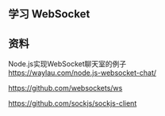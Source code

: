 ## 学习 WebSocket


## 资料
Node.js实现WebSocket聊天室的例子  
https://waylau.com/node.js-websocket-chat/

https://github.com/websockets/ws

https://github.com/sockjs/sockjs-client
